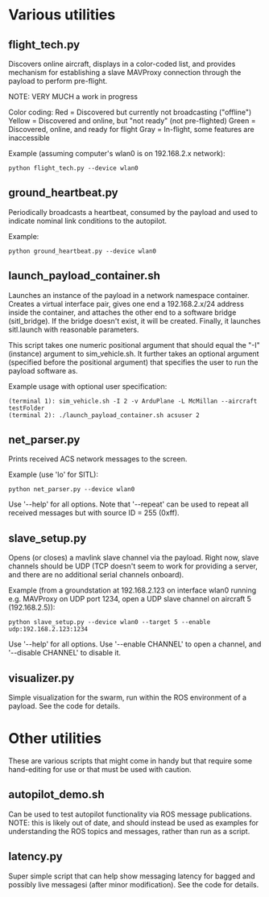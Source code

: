 # Various utilities

## flight\_tech.py

Discovers online aircraft, displays in a color-coded list, and provides mechanism for establishing a slave MAVProxy connection through the payload to perform pre-flight.

NOTE: VERY MUCH a work in progress

Color coding:
Red = Discovered but currently not broadcasting ("offline")
Yellow = Discovered and online, but "not ready" (not pre-flighted)
Green = Discovered, online, and ready for flight
Gray = In-flight, some features are inaccessible

Example (assuming computer's wlan0 is on 192.168.2.x network):

	python flight_tech.py --device wlan0

## ground\_heartbeat.py

Periodically broadcasts a heartbeat, consumed by the payload and used to indicate nominal link conditions to the autopilot.

Example:

	python ground_heartbeat.py --device wlan0

## launch\_payload\_container.sh

Launches an instance of the payload in a network namespace container. Creates a virtual interface pair, gives one end a 192.168.2.x/24 address inside the container, and attaches the other end to a software bridge (sitl\_bridge). If the bridge doesn't exist, it will be created. Finally, it launches sitl.launch with reasonable parameters.

This script takes one numeric positional argument that should equal the "-I" (instance) argument to sim\_vehicle.sh. It further takes an optional argument (specified before the positional argument) that specifies the user to run the payload software as.

Example usage with optional user specification:

	(terminal 1): sim_vehicle.sh -I 2 -v ArduPlane -L McMillan --aircraft testFolder
	(terminal 2): ./launch_payload_container.sh acsuser 2

## net\_parser.py

Prints received ACS network messages to the screen.

Example (use 'lo' for SITL):

	python net_parser.py --device wlan0

Use '--help' for all options. Note that '--repeat' can be used to repeat all received messages but with source ID = 255 (0xff).

## slave\_setup.py

Opens (or closes) a mavlink slave channel via the payload. Right now, slave channels should be UDP (TCP doesn't seem to work for providing a server, and there are no additional serial channels onboard).

Example (from a groundstation at 192.168.2.123 on interface wlan0 running e.g. MAVProxy on UDP port 1234, open a UDP slave channel on aircraft 5 (192.168.2.5)):

	python slave_setup.py --device wlan0 --target 5 --enable udp:192.168.2.123:1234

Use '--help' for all options. Use '--enable CHANNEL' to open a channel, and '--disable CHANNEL' to disable it.

## visualizer.py

Simple visualization for the swarm, run within the ROS environment of a payload. See the code for details.

# Other utilities

These are various scripts that might come in handy but that require some hand-editing for use or that must be used with caution.

## autopilot\_demo.sh

Can be used to test autopilot functionality via ROS message publications. NOTE: this is likely out of date, and should instead be used as examples for understanding the ROS topics and messages, rather than run as a script.

## latency.py

Super simple script that can help show messaging latency for bagged and possibly live messagesi (after minor modification). See the code for details.

